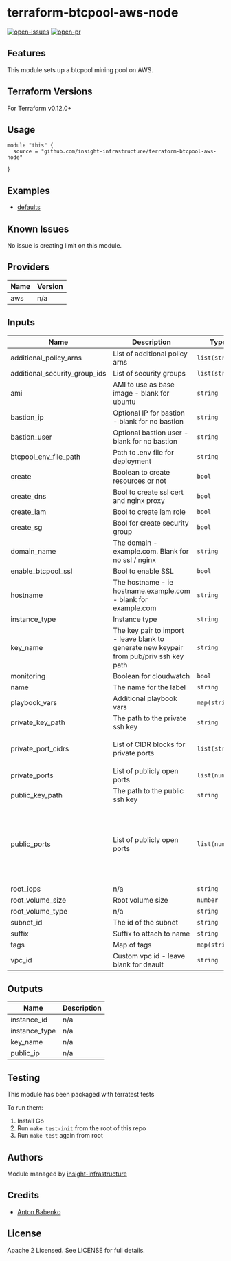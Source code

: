 # terraform-btcpool-aws-node

[![open-issues](https://img.shields.io/github/issues-raw/insight-infrastructure/terraform-btcpool-aws-node?style=for-the-badge)](https://github.com/insight-infrastructure/terraform-btcpool-aws-node/issues)
[![open-pr](https://img.shields.io/github/issues-pr-raw/insight-infrastructure/terraform-btcpool-aws-node?style=for-the-badge)](https://github.com/insight-infrastructure/terraform-btcpool-aws-node/pulls)

## Features

This module sets up a btcpool mining pool on AWS. 

## Terraform Versions

For Terraform v0.12.0+

## Usage

```hcl
module "this" {
  source = "github.com/insight-infrastructure/terraform-btcpool-aws-node"
  
}
```
## Examples

- [defaults](https://github.com/insight-infrastructure/terraform-btcpool-aws-node/tree/master/examples/defaults)

## Known  Issues
No issue is creating limit on this module.

<!-- BEGINNING OF PRE-COMMIT-TERRAFORM DOCS HOOK -->
## Providers

| Name | Version |
|------|---------|
| aws | n/a |

## Inputs

| Name | Description | Type | Default | Required |
|------|-------------|------|---------|:-----:|
| additional\_policy\_arns | List of additional policy arns | `list(string)` | `[]` | no |
| additional\_security\_group\_ids | List of security groups | `list(string)` | `[]` | no |
| ami | AMI to use as base image - blank for ubuntu | `string` | `""` | no |
| bastion\_ip | Optional IP for bastion - blank for no bastion | `string` | `""` | no |
| bastion\_user | Optional bastion user - blank for no bastion | `string` | `""` | no |
| btcpool\_env\_file\_path | Path to .env file for deployment | `string` | `""` | no |
| create | Boolean to create resources or not | `bool` | `true` | no |
| create\_dns | Bool to create ssl cert and nginx proxy | `bool` | `true` | no |
| create\_iam | Bool to create iam role | `bool` | `false` | no |
| create\_sg | Bool for create security group | `bool` | `true` | no |
| domain\_name | The domain - example.com. Blank for no ssl / nginx | `string` | `""` | no |
| enable\_btcpool\_ssl | Bool to enable SSL | `bool` | `false` | no |
| hostname | The hostname - ie hostname.example.com - blank for example.com | `string` | `""` | no |
| instance\_type | Instance type | `string` | `"t3.small"` | no |
| key\_name | The key pair to import - leave blank to generate new keypair from pub/priv ssh key path | `string` | `""` | no |
| monitoring | Boolean for cloudwatch | `bool` | `false` | no |
| name | The name for the label | `string` | `"btcpool"` | no |
| playbook\_vars | Additional playbook vars | `map(string)` | `{}` | no |
| private\_key\_path | The path to the private ssh key | `string` | n/a | yes |
| private\_port\_cidrs | List of CIDR blocks for private ports | `list(string)` | <pre>[<br>  "172.31.0.0/16"<br>]</pre> | no |
| private\_ports | List of publicly open ports | `list(number)` | `[]` | no |
| public\_key\_path | The path to the public ssh key | `string` | n/a | yes |
| public\_ports | List of publicly open ports | `list(number)` | <pre>[<br>  22,<br>  1800,<br>  8080,<br>  8081,<br>  8114,<br>  8115,<br>  2181<br>]</pre> | no |
| root\_iops | n/a | `string` | n/a | yes |
| root\_volume\_size | Root volume size | `number` | `8` | no |
| root\_volume\_type | n/a | `string` | `"gp2"` | no |
| subnet\_id | The id of the subnet | `string` | `""` | no |
| suffix | Suffix to attach to name | `string` | `""` | no |
| tags | Map of tags | `map(string)` | `{}` | no |
| vpc\_id | Custom vpc id - leave blank for deault | `string` | `""` | no |

## Outputs

| Name | Description |
|------|-------------|
| instance\_id | n/a |
| instance\_type | n/a |
| key\_name | n/a |
| public\_ip | n/a |

<!-- END OF PRE-COMMIT-TERRAFORM DOCS HOOK -->

## Testing
This module has been packaged with terratest tests

To run them:

1. Install Go
2. Run `make test-init` from the root of this repo
3. Run `make test` again from root

## Authors

Module managed by [insight-infrastructure](https://github.com/insight-infrastructure)

## Credits

- [Anton Babenko](https://github.com/antonbabenko)

## License

Apache 2 Licensed. See LICENSE for full details.